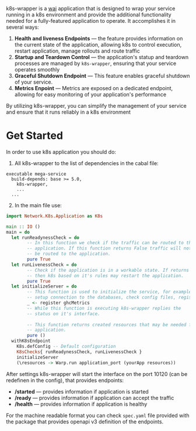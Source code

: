 k8s-wrapper is a [wai]() application that is designed to wrap your service running in a k8s
environment and provide the additional functionality needed for a fully-featured application
to operate. It accomplishes it in several ways:

  1. **Health and liveness Endpoints** — the feature provides information on the current state
     of the application, allowing k8s to control execution, restart application, manage rollouts
     and route traffic
  2. **Startup and Teardown Control** — the application's statup and teardown processes are managed
     by `k8s-wrapper`, ensuring that your service operates smoothly
  3. **Graceful Shutdown Endpoint** — This feature enables graceful shutdown of your service.
  4. **Metrics Enpoint** — Metrics are exposed on a dedicated endpoint, allowing for easy monitoring
     of your application's performance

By utilizing k8s-wrapper, you can simplify the management of your service and ensure that it runs
reliably in a k8s environment

# Get Started

In order to use k8s application you should do:

1. All k8s-wrapper to the list of dependencies in the cabal file:

```cabal
executable mega-service
  build-depends: base >= 5.0,
    k8s-wrapper,
    ...
  ...
```

2. In the main file use:

```haskell
import Network.K8s.Application as K8s

main :: IO ()
main = do
  let runReadynessCheck = do 
        -- In this function we check if the traffic can be routed to the
        -- application. If this function returns False traffic will not
        -- be routed to the application.
        pure True
  let runLivenessCheck = do
        -- Check if the application is in a workable state. If returns `False`
        -- then k8s based on it's rules may restart the application.
        pure True
  let initializeServer = do
        -- This function is used to initialize the service, for example
        -- setup connection to the databases, check config files, register metrics
        _ <- register ghcMetrics
        -- While this function is executing k8s-wrapper replies the
        -- status on it's interface.
 
        -- This function returns created resources that may be needed for the
        -- application.
        pure ()
  withK8sEndpoint
    K8s.defConfig -- Default configuration
    K8sChecks{ runReadynessCheck, runLivenessCheck }
    initializeServer
    (\resources -> Warp.run application_port (yourApp resources)) 
```

After settings k8s-wrapper will start the interface on the port 10120 (can be redefinen in the config),
that provides endpoints:

   - **/started** — provides information if application is started
   - **/ready** — provides information if application can accept the traffic
   - **/health** — provides information if application is healthy
  
For the machine readable format you can check `spec.yaml` file provided with the package
that provides openapi v3 definition of the endpoints.

